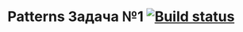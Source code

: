 # Patterns Задача №1 [![Build status](https://ci.appveyor.com/api/projects/status/17od4iak6at521h1/branch/main?svg=true)](https://ci.appveyor.com/project/Oksana017/patterns/branch/main)

